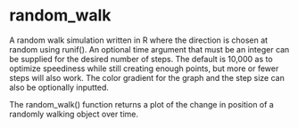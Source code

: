 # random_walk

A random walk simulation written in R where the direction is chosen at random using runif(). An optional time argument that must be an integer can be supplied for the desired number of steps. The default is 10,000 as to optimize speediness while still creating 
enough points, but more or fewer steps will also work. The color gradient for the graph and the step size can also be optionally inputted.

The random_walk() function returns a plot of the change in position of a randomly walking object over time.
